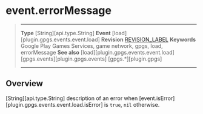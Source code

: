 # event.errorMessage

> --------------------- ------------------------------------------------------------------------------------------
> __Type__              [String][api.type.String]
> __Event__             [load][plugin.gpgs.events.event.load]
> __Revision__          [REVISION_LABEL](REVISION_URL)
> __Keywords__          Google Play Games Services, game network, gpgs, load, errorMessage
> __See also__          [load][plugin.gpgs.events.event.load]
>						[gpgs.events][plugin.gpgs.events]
>                       [gpgs.*][plugin.gpgs]
> --------------------- ------------------------------------------------------------------------------------------

## Overview

[String][api.type.String] description of an error when [event.isError][plugin.gpgs.events.event.load.isError] is `true`, `nil` otherwise.